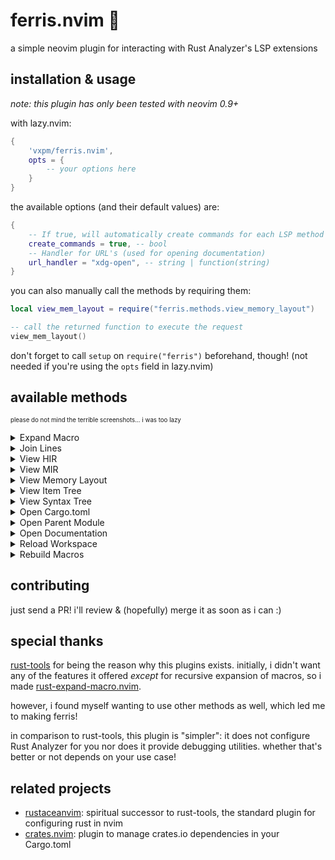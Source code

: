 # ferris.nvim 🦀
a simple neovim plugin for interacting with Rust Analyzer's LSP extensions

## installation & usage
_note: this plugin has only been tested with neovim 0.9+_

with lazy.nvim:
```lua
{
    'vxpm/ferris.nvim',
    opts = {
        -- your options here
    }
}
```
 
the available options (and their default values) are:
```lua
{
    -- If true, will automatically create commands for each LSP method
    create_commands = true, -- bool
    -- Handler for URL's (used for opening documentation)
    url_handler = "xdg-open", -- string | function(string)
}
```
 
you can also manually call the methods by requiring them:
```lua
local view_mem_layout = require("ferris.methods.view_memory_layout")

-- call the returned function to execute the request
view_mem_layout()
```
don't forget to call `setup` on `require("ferris")` beforehand, though! (not needed if
you're using the `opts` field in lazy.nvim)

## available methods
<sub><sup>please do not mind the terrible screenshots... i was too lazy</sub></sup>

<details>
<summary>Expand Macro</summary>

`require("ferris.methods.expand_macro")`

[![image.png](https://i.postimg.cc/8zfhSB9p/image.png)](https://postimg.cc/G4rBPYbV)
</details>

<details>
<summary>Join Lines</summary>

`require("ferris.methods.join_lines")`
</details>

<details>
<summary>View HIR</summary>

`require("ferris.methods.view_hir")`

[![image.png](https://i.postimg.cc/nr5CRNHv/image.png)](https://postimg.cc/bSxydCSJ)
</details>

<details>
<summary>View MIR</summary>

`require("ferris.methods.view_mir")`

[![image.png](https://i.postimg.cc/R0Rq5WSC/image.png)](https://postimg.cc/wt19DTRn)
</details>

<details>
<summary>View Memory Layout</summary>

`require("ferris.methods.view_memory_layout")`

[![image.png](https://i.postimg.cc/02wQ5WkB/image.png)](https://postimg.cc/56f1nmFB)
</details>

<details>
<summary>View Item Tree</summary>

`require("ferris.methods.view_item_tree")`
</details>

<details>
<summary>View Syntax Tree</summary>

`require("ferris.methods.view_syntax_tree")`
</details>

<details>
<summary>Open Cargo.toml</summary>

`require("ferris.methods.open_cargo_toml")`
</details>

<details>
<summary>Open Parent Module</summary>

`require("ferris.methods.open_parent_module")`
</details>

<details>
<summary>Open Documentation</summary>

`require("ferris.methods.open_documentation")`
</details>

<details>
<summary>Reload Workspace</summary>

`require("ferris.methods.reload_workspace")`
</details>


<details>
<summary>Rebuild Macros</summary>

`require("ferris.methods.rebuild_macros")`
</details>

## contributing
just send a PR! i'll review & (hopefully) merge it as soon as i can :)

## special thanks
[rust-tools](https://github.com/simrat39/rust-tools.nvim) for being the reason why this plugins exists.
initially, i didn't want any of the features it offered _except_ for recursive expansion of macros, so i made [rust-expand-macro.nvim](https://github.com/vxpm/rust-expand-macro.nvim).

however, i found myself wanting to use other methods as well, which led me to making ferris!

in comparison to rust-tools, this plugin is "simpler": it does not configure Rust Analyzer for you nor does it
provide debugging utilities. whether that's better or not depends on your use case!

## related projects
- [rustaceanvim](https://github.com/mrcjkb/rustaceanvim): spiritual successor to rust-tools, the standard plugin for configuring rust in nvim
- [crates.nvim](https://github.com/saecki/crates.nvim): plugin to manage crates.io dependencies in your Cargo.toml
